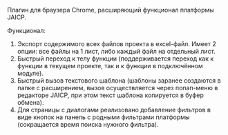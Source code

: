 Плагин для браузера Chrome, расширяющий функционал платформы JAICP.

Функционал:
1) Экспорт содержимого всех файлов проекта в excel-файл. Имеет 2 опции: все файлы на 1 лист, либо каждый файл на отдельный лист.
2) Быстрый переход к телу функции (поддерживается переход как к функции в текущем проекте, так и к функции в подключённом модуле).
3) Быстрый вызов текстового шаблона (шаблоны заранее создаются в папке с расширением, вызов осуществляется через попап-меню в редакторе 
JAICP, при этом текст шаблона копируется в буфер обмена).
4) Для страницы с диалогами реализовано добавление фильтров в виде кнопок на панель с родными фильтрами платформы (сокращается время поиска нужного фильтра).
